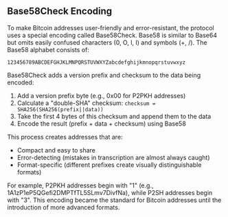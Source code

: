 ## Base58Check Encoding

To make Bitcoin addresses user-friendly and error-resistant, the protocol uses a special encoding called Base58Check. Base58 is similar to Base64 but omits easily confused characters (0, O, l, I) and symbols (+, /). The Base58 alphabet consists of:
```
123456789ABCDEFGHJKLMNPQRSTUVWXYZabcdefghijkmnopqrstuvwxyz
```

Base58Check adds a version prefix and checksum to the data being encoded:
1. Add a version prefix byte (e.g., 0x00 for P2PKH addresses)
2. Calculate a "double-SHA" checksum: `checksum = SHA256(SHA256(prefix||data))`
3. Take the first 4 bytes of this checksum and append them to the data
4. Encode the result (prefix + data + checksum) using Base58

This process creates addresses that are:
- Compact and easy to share
- Error-detecting (mistakes in transcription are almost always caught)
- Format-specific (different prefixes create visually distinguishable formats)

For example, P2PKH addresses begin with "1" (e.g., 1A1zP1eP5QGefi2DMPTfTL5SLmv7DivfNa), while P2SH addresses begin with "3". This encoding became the standard for Bitcoin addresses until the introduction of more advanced formats.
